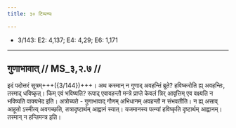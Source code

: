 ```yaml
---
title: ३० टिप्पन्यः

---
```

- 3/143: E2: 4,137; E4: 4,29; E6: 1,171

____________________________________________


## गुणाभावात् // MS_३,२.७ //

इदं पदोत्तरं सूत्रम्+++({3/144})+++। अथ कस्मान् न गुणाद् अवहन्तिं ब्रूते? हविष्करोति ह्य् अवहन्तिः, तस्माद् धविष्कृत्। किम् एवं भविष्यति? रूपाद् एवावहन्तौ मन्त्रे प्राप्ते केवलं त्रिर् आवृत्तिम् एव वक्ष्यति न भविष्यति वाक्यभेद इति। अत्रोच्यते - गुणाभावाद् गौणम् अभिधानम् अवहन्तौ न संभवतीति। न ह्य् असाव् आहूतो ऽस्मीत्य् अवगच्छति, तत्रादृष्टार्थम् आह्वानं स्यात्। यजमानस्य पत्न्यां हविष्कृति दृष्टार्थम् आह्वानम्। तस्मान् न हन्तिमन्त्र इति।
